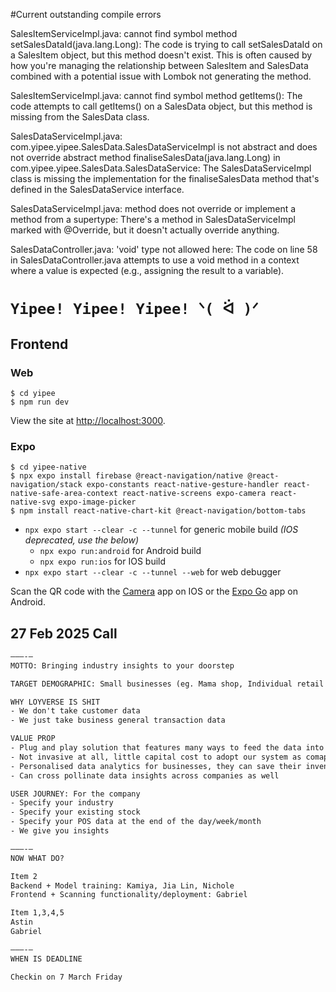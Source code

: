 #Current outstanding compile errors

SalesItemServiceImpl.java: cannot find symbol method setSalesDataId(java.lang.Long): The code is trying to call setSalesDataId on a SalesItem object, but this method doesn't exist. This is often caused by how you're managing the relationship between SalesItem and SalesData combined with a potential issue with Lombok not generating the method.

SalesItemServiceImpl.java: cannot find symbol method getItems(): The code attempts to call getItems() on a SalesData object, but this method is missing from the SalesData class.

SalesDataServiceImpl.java: com.yipee.yipee.SalesData.SalesDataServiceImpl is not abstract and does not override abstract method finaliseSalesData(java.lang.Long) in com.yipee.yipee.SalesData.SalesDataService: The SalesDataServiceImpl class is missing the implementation for the finaliseSalesData method that's defined in the SalesDataService interface.

SalesDataServiceImpl.java: method does not override or implement a method from a supertype: There's a method in SalesDataServiceImpl marked with @Override, but it doesn't actually override anything.

SalesDataController.java: 'void' type not allowed here: The code on line 58 in SalesDataController.java attempts to use a void method in a context where a value is expected (e.g., assigning the result to a variable).



# `Yipee! Yipee! Yipee! ᐠ( ᐛ )ᐟ`

## Frontend

### Web

```console
$ cd yipee
$ npm run dev
```

View the site at [http://localhost:3000](http://localhost:3000).

### Expo

```console
$ cd yipee-native
$ npx expo install firebase @react-navigation/native @react-navigation/stack expo-constants react-native-gesture-handler react-native-safe-area-context react-native-screens expo-camera react-native-svg expo-image-picker
$ npm install react-native-chart-kit @react-navigation/bottom-tabs
```

* `npx expo start --clear -c --tunnel` for generic mobile build *(IOS deprecated, use the below)*
    * `npx expo run:android` for Android build
    * `npx expo run:ios` for IOS build
* `npx expo start --clear -c --tunnel --web` for web debugger

Scan the QR code with the [Camera](https://docs.expo.dev/versions/latest/sdk/camera/) app on IOS or the [Expo Go](https://play.google.com/store/apps/details?id=host.exp.exponent&hl=en_SG) app on Android.

## 27 Feb 2025 Call

```txt
———-—
MOTTO: Bringing industry insights to your doorstep

TARGET DEMOGRAPHIC: Small businesses (eg. Mama shop, Individual retail shops, F&B)

WHY LOYVERSE IS SHIT
- We don't take customer data
- We just take business general transaction data 

VALUE PROP
- Plug and play solution that features many ways to feed the data into our system
- Not invasive at all, little capital cost to adopt our system as comapred to existing competitors in the market
- Personalised data analytics for businesses, they can save their inventory the first time and then hook everything like recording transactions to a single webapp, then prompt them when there's a lack of resources, analytics system should backend also consider factors like weather, season, locality, producer availability, social media
- Can cross pollinate data insights across companies as well

USER JOURNEY: For the company
- Specify your industry
- Specify your existing stock
- Specify your POS data at the end of the day/week/month
- We give you insights

———-—
NOW WHAT DO?

Item 2
Backend + Model training: Kamiya, Jia Lin, Nichole
Frontend + Scanning functionality/deployment: Gabriel

Item 1,3,4,5
Astin
Gabriel

———-—
WHEN IS DEADLINE 

Checkin on 7 March Friday 
```
